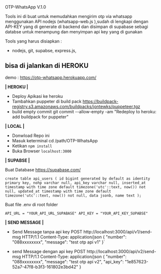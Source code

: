 OTP-WhatsApp V.1.0

Tools ini di buat untuk memudahkan mengirim otp via whatsapp menggunakan API nodejs (whatsapp-web.js
),sudah di lengkapi dengan API-KEY yang di generate di backend dan disimpan di
supabase sebagi databse untuk menampung dan menyimpan api key yang di gunakan

Tools yang harus disiapkan :
- nodejs, git, supabse, express.js, 

bisa di jalankan di HEROKU
----------------------------------------------------------------------------------------------------
demo : https://otp-whatsapp.herokuapp.com/

******| HEROKU |******

- Deploy Apikasi ke heroku
- Tambahkan puppeter di build pack https://buildpack-registry.s3.amazonaws.com/buildpacks/jontewks/puppeteer.tgz
- build empty commit git commit --allow-empty -am "Redeploy to heroku: add buildpack for puppeter"

******| LOCAL |******
- Donwload Repo ini
- Masuk keterminal cd /path/OTP-WhatsApp
- Ketikan `npm install`
- Buka Browser `localhost:3000` 

******| SUPABSE |******

Buat Database https://supabase.com/

`create table api_users (
  id bigint generated by default as identity primary key,
  nohp varchar null,
  api_key varchar null,
  inserted_at timestamp with time zone default timezone('utc'::text, now()) not null,
  updated_at timestamp with time zone default timezone('utc'::text, now()) not null,
  data jsonb,
  name text
);`

Buat file .env di root folder

`API_URL = "YOUR_API_URL_SUPABASE"
API_KEY = "YOUR_API_KEY_SUPABSE"`


******| SEND MESSAGE |******

- Send Message tanpa api key
POST http://localhost:3000/api/v1/send-msg HTTP/1.1
Content-Type: application/json
{
    "number": "088xxxxxxxx",
    "message": "test otp api v1"
}`

- send Message dengan api key
POST http://localhost:3000/api/v2/send-msg HTTP/1.1
Content-Type: application/json
{
    "number": "088xxxxxxxx",
    "message": "test otp api v2",
    "api_key": "1e857623-52a7-47f8-b3f3-161802e3bd42"
}

